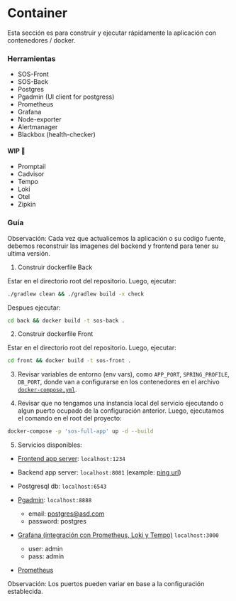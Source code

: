 # Container

Esta sección es para construir y ejecutar rápidamente la aplicación con contenedores / docker.

### Herramientas

- SOS-Front
- SOS-Back
- Postgres
- Pgadmin (UI client for postgress)
- Prometheus
- Grafana
- Node-exporter
- Alertmanager
- Blackbox (health-checker)


#### WIP :construction:
- Promptail
- Cadvisor
- Tempo 
- Loki 
- Otel
- Zipkin




### Guía

Observación: Cada vez que actualicemos la aplicación o su codigo fuente, debemos reconstruir las imagenes del backend y frontend para tener su ultima versión.

1. Construir dockerfile Back

Estar en el directorio root del repositorio. Luego, ejecutar:

```bash
./gradlew clean && ./gradlew build -x check
```

Despues ejecutar:

```bash
cd back && docker build -t sos-back .
```

2. Construir dockerfile Front

Estar en el directorio root del repositorio. Luego, ejecutar:
```bash
cd front && docker build -t sos-front .
```

3. Revisar variables de entorno (env vars), como `APP_PORT`, `SPRING_PROFILE`, `DB_PORT`, donde van a configurarse en los contenedores en el archivo [`docker-compose.yml`](/docs/container/docker-compose.yml).

4. Revisar que no tengamos una instancia local del servicio ejecutando o algun puerto ocupado de la configuración anterior. Luego, ejecutamos el comando en el root del proyecto:
```bash
docker-compose -p 'sos-full-app' up -d --build
```

5. Servicios disponibles:

- [Frontend app server](http://localhost:1234): `localhost:1234` 
- Backend app server: `localhost:8081` (example: [ping url](http://localhost:8081/ping))
- Postgresql db: `localhost:6543`
- [Pgadmin](http://localhost:8888): `localhost:8888`
    - email: postgres@asd.com
    - password: postgres

- [Grafana (integración con Prometheus, Loki y Tempo)](http://localhost:3000) `localhost:3000`
    - user: admin
    - pass: admin
- [Prometheus](http://localhost:9090)

Observación: Los puertos pueden variar en base a la configuración establecida.